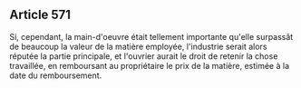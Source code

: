 Article 571
----
Si, cependant, la main-d'oeuvre était tellement importante qu'elle surpassât de
beaucoup la valeur de la matière employée, l'industrie serait alors réputée la
partie principale, et l'ouvrier aurait le droit de retenir la chose travaillée,
en remboursant au propriétaire le prix de la matière, estimée à la date du
remboursement.
